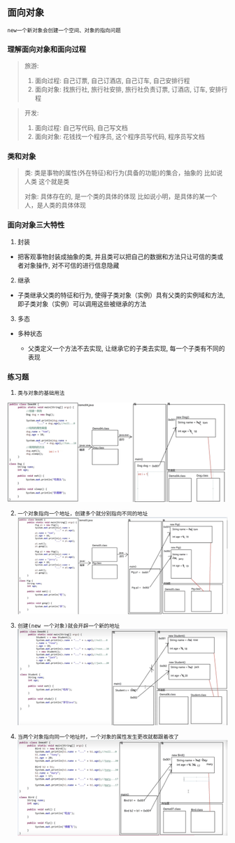 ## 面向对象

`new一个新对象会创建一个空间、对象的指向问题`

### 理解面向对象和面向过程

> 旅游:
>
> 1. 面向过程: 自己订票, 自己订酒店, 自己订车, 自己安排行程
> 2. 面向对象: 找旅行社, 旅行社安排, 旅行社负责订票, 订酒店, 订车, 安排行程

> 开发:
>
> 1. 面向过程: 自己写代码, 自己写文档
> 2. 面向对象: 花钱找一个程序员, 这个程序员写代码, 程序员写文档

### 类和对象

> 类: 类是事物的属性(外在特征)和行为(具备的功能)的集合，抽象的
> 比如说人类 这个就是类
>
> 对象: 具体存在的, 是一个类的具体的体现
> 比如说小明，是具体的某一个人，是人类的具体体现

### 面向对象三大特性

1. 封装

- 把客观事物封装成抽象的类, 并且类可以把自己的数据和方法只让可信的类或者对象操作, 对不可信的进行信息隐藏

2. 继承

- 子类继承父类的特征和行为, 使得子类对象（实例）具有父类的实例域和方法, 即子类对象（实例）可以调用这些被继承的方法

3. 多态

- 多种状态

  - 父类定义一个方法不去实现, 让继承它的子类去实现, 每一个子类有不同的表现

### 练习题

1. `类与对象的基础用法`

![案例一](../../images/面向对象01.png)

2. `一个对象指向一个地址，创建多个就分别指向不同的地址`
   ![案例二](../../images/面向对象02.png)

3. `创建(new 一个对象)就会开辟一个新的地址`
   ![案例三](../../images/面向对象03.png)

4. `当两个对象指向同一个地址时，一个对象的属性发生更改就都跟着改了`
   ![案例四](../../images/面向对象04.png)
